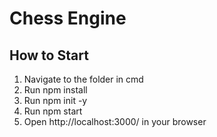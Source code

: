 # Chess Engine

## How to Start

1. Navigate to the folder in cmd
2. Run npm install
3. Run npm init -y
4. Run npm start
5. Open http://localhost:3000/ in your browser
